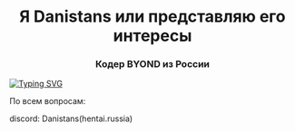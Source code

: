 <h1 align="center">Я Danistans или представляю его интересы</h1>
<h3 align="center">Кодер BYOND из России</h3>

[![Typing SVG](https://readme-typing-svg.herokuapp.com?color=%2336BCF7&lines=Heart+of+Hyperion)](https://git.io/typing-svg)

По всем вопросам:

discord: Danistans(hentai.russia)
